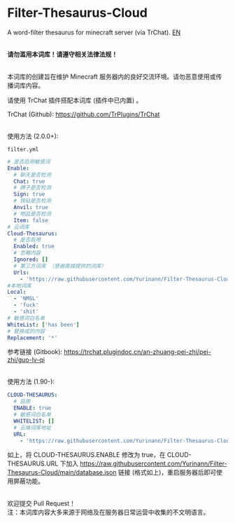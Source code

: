 # Filter-Thesaurus-Cloud

A word-filter thesaurus for minecraft server (via TrChat).
[EN](README_EN.md)
<br>
<br>

**请勿滥用本词库！请遵守相关法律法规！**
<br>
<br>

本词库的创建旨在维护 Minecraft 服务器内的良好交流环境。请勿恶意使用或传播词库内容。
<br>

请使用 TrChat 插件搭配本词库 (插件中已内置) 。

TrChat (Github): https://github.com/TrPlugins/TrChat
<br>
<br>

使用方法 (2.0.0+):

`filter.yml`
```yaml
# 是否启用敏感词
Enable: 
  # 聊天是否检测
  Chat: true 
  # 牌子是否检测
  Sign: true 
  # 铁砧是否检测
  Anvil: true 
  # 物品是否检测
  Item: false
# 云词库
Cloud-Thesaurus:
  # 是否启用 
  Enabled: true
  # 忽略内容
  Ignored: [] 
  # 第三方词库 （感谢南城提供的词库）
  Urls: 
    - 'https://raw.githubusercontent.com/Yurinann/Filter-Thesaurus-Cloud/main/database.json'
#本地词库
Local:
  - 'NMSL'
  - 'fuck'
  - 'shit'
# 敏感词白名单
WhiteList: ['has been']
# 替换成的内容
Replacement: '*'
```
参考链接 (Gitbook): https://trchat.plugindoc.cn/an-zhuang-pei-zhi/pei-zhi/guo-lv-qi
<br>
<br>

使用方法 (1.90-):
```yaml
CLOUD-THESAURUS:
  # 启用
  ENABLE: true
  # 敏感词白名单
  WHITELIST: []
  # 云端词库地址
  URL:
    - 'https://raw.githubusercontent.com/Yurinann/Filter-Thesaurus-Cloud/main/database.json'
```
如上，将 CLOUD-THESAURUS.ENABLE 修改为 true，在 CLOUD-THESAURUS.URL 下加入 https://raw.githubusercontent.com/Yurinann/Filter-Thesaurus-Cloud/main/database.json 链接 (格式如上)，重启服务器后即可使用屏蔽功能。
<br>
<br>

欢迎提交 Pull Request！
<br>
注：本词库内容大多来源于网络及在服务器日常运营中收集的不文明语言。

